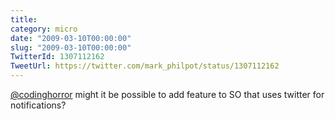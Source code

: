 ```yaml
---
title: 
category: micro
date: "2009-03-10T00:00:00"
slug: "2009-03-10T00:00:00"
TwitterId: 1307112162
TweetUrl: https://twitter.com/mark_philpot/status/1307112162
---
```


[@codinghorror](https://twitter.com/codinghorror) might it be possible to add
feature to SO that uses twitter for notifications?
